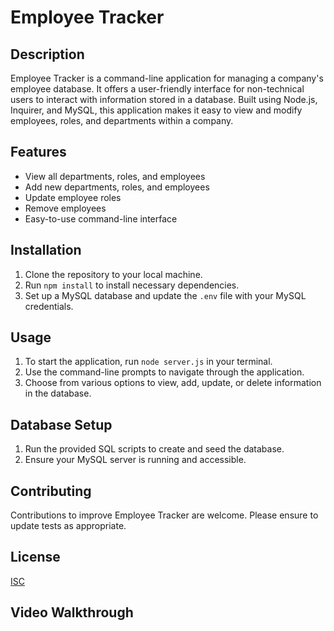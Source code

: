 # Employee Tracker

## Description

Employee Tracker is a command-line application for managing a company's employee database. It offers a user-friendly interface for non-technical users to interact with information stored in a database. Built using Node.js, Inquirer, and MySQL, this application makes it easy to view and modify employees, roles, and departments within a company.

## Features

- View all departments, roles, and employees
- Add new departments, roles, and employees
- Update employee roles
- Remove employees
- Easy-to-use command-line interface

## Installation

1. Clone the repository to your local machine.
2. Run `npm install` to install necessary dependencies.
3. Set up a MySQL database and update the `.env` file with your MySQL credentials.

## Usage

1. To start the application, run `node server.js` in your terminal.
2. Use the command-line prompts to navigate through the application.
3. Choose from various options to view, add, update, or delete information in the database.

## Database Setup

1. Run the provided SQL scripts to create and seed the database.
2. Ensure your MySQL server is running and accessible.

## Contributing

Contributions to improve Employee Tracker are welcome. Please ensure to update tests as appropriate.

## License

[ISC](https://opensource.org/licenses/ISC)

## Video Walkthrough

